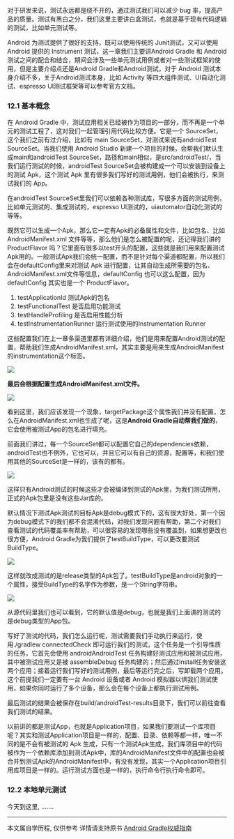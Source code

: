 对于研发来说，测试永远都是绕不开的，通过测试我们可以减少 bug 率，提高产品的质量。测试有黑白之分，我们这里主要讲白盒测试，也就是基于现有代码逻辑的测试，比如单元测试等。

Android 为测试提供了很好的支持，既可以使用传统的 Junit测试，又可以使用 Android 提供的 Instrument 测试，这一章我们主要讲Android Gradle 和 Android 测试之间的配合和结合，期间会涉及一些单元测试用例或者对一些测试框架的使用，但是主要介绍点还是Android Gradle和Android测试，对于 Android 测试本身介绍不多，关于Android测试本身，比如 Activity 等四大组件测试、UI自动化测试、espresso UI测试框架等可以参考官方文档。

### 12.1 基本概念

在 Android Gradle 中，测试应用相关已经被作为项目的一部分，而不再是一个单元的测试工程了，这对我们一起管理引用代码比较方便。它是一个 SourceSet，这个我们之前有过介绍，比如有 main SourceSet，对测试来说有androidTest SourceSet。当我们使用 Android Studio 新建一个项目的时候，会帮我们默认生成main和androidTest SourceSet，路径和main相似，是src/androidTest/，当我们运行测试的时候，androidTest SourceSet会被构建成一个可以安装到设备上的测试 Apk，这个测试 Apk 里有很多我们写好的测试用例，他们会被执行，来测试我们的 App。

在androidTest SourceSet里我们可以依赖各种测试库，写很多方面的测试用例，比如单元测试的、集成测试的，espresso UI测试的，uiautomator自动化测试的等等。

既然它可以生成一个Apk，那么它一定有Apk的必备属性和文件，比如包名、比如 AndroidManifest.xml 文件等等，那么他们是怎么被配置的呢，还记得我们讲的 ProductFlavor 吗？它里面有很多以test开头的配置，这些就是我们用来配置测试Apk用的。一般测试Apk我们会统一配置，而不是针对每个渠道都配置，所以我们会在defaultConfig里来对测试 Apk 进行配置，让其自动生成所需要的包名、AndroidManifest.xml文件等信息，defaultConfig 也可以这么配置，因为defaultConfig 其实也是一个 ProductFlavor。

1. testApplicationId 测试Apk的包名
2. testFunctionalTest 是否启用功能测试
3. testHandleProfiling 是否启用性能分析
4. testInstrumentationRunner 运行测试使用的Instrumentation Runner

这些配置我们在上一章多渠道里都有详细介绍，他们是用来配置Android测试的配置，帮助我们生成AndroidManifest.xml，其实主要是用来生成AndroidManifest的instrumentation这个标签。

![](http://upload-images.jianshu.io/upload_images/1662509-23532f5b6a70f2d4.png?imageMogr2/auto-orient/strip%7CimageView2/2/w/1240)

**最后会根据配置生成AndroidManifest.xml文件。**

![](http://upload-images.jianshu.io/upload_images/1662509-ffa5f8d9bb73eb12.png?imageMogr2/auto-orient/strip%7CimageView2/2/w/1240)

看到这里，我们应该发现一个现象，targetPackage这个属性我们并没有配置，怎么在AndroidManifest.xml也生成了呢，这是**Android Gradle自动帮我们做的**，它会使用被测试App的包名进行填充。

前面我们讲过，每一个SourceSet都可以配置它自己的dependencies依赖，androidTest也不例外，它也可以，并且它可以有自己的资源，配置等，和我们使用其他的SourceSet是一样的，该有的都有。

![](http://upload-images.jianshu.io/upload_images/1662509-0580915f6a575f90.png?imageMogr2/auto-orient/strip%7CimageView2/2/w/1240)

这样只有Android测试的时候这些才会被编译到测试的Apk里，为我们测试所用，正式的Apk包里是没有这些Jar库的。

默认情况下测试Apk测试的目标Apk是debug模式下的，这有很大好处，第一个因为debug模式下的我们都不会混淆代码，对我们发现问题有帮助，第二个对我们查看测试的代码覆盖率有帮助，可以很容易的发现哪些没有覆盖到，如果想更改也很方便，Android Gradle为我们提供了testBuildType，可以更改要测试BuildType。

![](http://upload-images.jianshu.io/upload_images/1662509-ebe7b93068150e11.png?imageMogr2/auto-orient/strip%7CimageView2/2/w/1240)

这样就改成测试的是release类型的Apk包了。testBuildType是android对象的一个属性，接受BuildType的名字作为参数，是一个String字符串。

![](http://upload-images.jianshu.io/upload_images/1662509-91fae7faf6dc8cb2.png?imageMogr2/auto-orient/strip%7CimageView2/2/w/1240)

从源代码里我们也可以看到，它的默认值是debug，也就是我们上面讲的测试的是debug类型的App包。

写好了测试的代码，我们怎么运行呢，测试需要我们手动执行来运行，使用./gradlew connectedCheck 即可运行我们的测试，这个任务是一个引导性质的任务，它首先会使用 androidAndroidTest 任务构建好测试应用和被测试应用，其中被测试应用又是被 assembleDebug 任务构建的；然后通过install任务安装这两个应用；接着运行我们写好的测试用例，最后等运行完之后，写卸载两个应用。这个前提我们一定要有一台 Android 设备或者 Android 模拟器以供我们测试使用，如果你同时运行了多个设备，那么会在每个设备上都执行测试用例。

最后测试的结果会被保存在build/androidTest-results目录下，我们可以前往查看我们测试的结果。

以前讲的都是测试App，也就是Application项目，如果我们要测试一个库项目呢？其实和测试Application项目是一样的，配置、目录、依赖等都一样，唯一不同的是不会有被测试的 Apk 生成，只有一个测试Apk生成，我们库项目中的代码被作为一个依赖库添加到测试Apk中，库的AndroidManifest文件中的配置也会被合并到测试Apk的AndroidManifest中，有没有发现，其实一个Application项目引用库项目是一样的。运行测试方面也是一样的，执行命令行执行命令即可。

### 12.2 本地单元测试

今天到这里, .......

---
本文属自学历程, 仅供参考
详情请支持原书 [Android Gradle权威指南](https://yuedu.baidu.com/ebook/14a722970740be1e640e9a3e)
